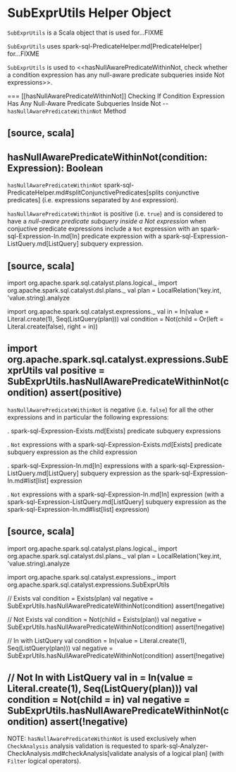 # SubExprUtils Helper Object

`SubExprUtils` is a Scala object that is used for...FIXME

`SubExprUtils` uses spark-sql-PredicateHelper.md[PredicateHelper] for...FIXME

`SubExprUtils` is used to <<hasNullAwarePredicateWithinNot, check whether a condition expression has any null-aware predicate subqueries inside Not expressions>>.

=== [[hasNullAwarePredicateWithinNot]] Checking If Condition Expression Has Any Null-Aware Predicate Subqueries Inside Not -- `hasNullAwarePredicateWithinNot` Method

[source, scala]
----
hasNullAwarePredicateWithinNot(condition: Expression): Boolean
----

`hasNullAwarePredicateWithinNot` spark-sql-PredicateHelper.md#splitConjunctivePredicates[splits conjunctive predicates] (i.e. expressions separated by `And` expression).

`hasNullAwarePredicateWithinNot` is positive (i.e. `true`) and is considered to have a *null-aware predicate subquery inside a Not expression* when conjuctive predicate expressions include a `Not` expression with an spark-sql-Expression-In.md[In] predicate expression with a spark-sql-Expression-ListQuery.md[ListQuery] subquery expression.

[source, scala]
----
import org.apache.spark.sql.catalyst.plans.logical._
import org.apache.spark.sql.catalyst.dsl.plans._
val plan = LocalRelation('key.int, 'value.string).analyze

import org.apache.spark.sql.catalyst.expressions._
val in = In(value = Literal.create(1), Seq(ListQuery(plan)))
val condition = Not(child = Or(left = Literal.create(false), right = in))

import org.apache.spark.sql.catalyst.expressions.SubExprUtils
val positive = SubExprUtils.hasNullAwarePredicateWithinNot(condition)
assert(positive)
----

`hasNullAwarePredicateWithinNot` is negative (i.e. `false`) for all the other expressions and in particular the following expressions:

. spark-sql-Expression-Exists.md[Exists] predicate subquery expressions

. `Not` expressions with a spark-sql-Expression-Exists.md[Exists] predicate subquery expression as the child expression

. spark-sql-Expression-In.md[In] expressions with a spark-sql-Expression-ListQuery.md[ListQuery] subquery expression as the spark-sql-Expression-In.md#list[list] expression

. `Not` expressions with a spark-sql-Expression-In.md[In] expression (with a spark-sql-Expression-ListQuery.md[ListQuery] subquery expression as the spark-sql-Expression-In.md#list[list] expression)

[source, scala]
----
import org.apache.spark.sql.catalyst.plans.logical._
import org.apache.spark.sql.catalyst.dsl.plans._
val plan = LocalRelation('key.int, 'value.string).analyze

import org.apache.spark.sql.catalyst.expressions._
import org.apache.spark.sql.catalyst.expressions.SubExprUtils

// Exists
val condition = Exists(plan)
val negative = SubExprUtils.hasNullAwarePredicateWithinNot(condition)
assert(!negative)

// Not Exists
val condition = Not(child = Exists(plan))
val negative = SubExprUtils.hasNullAwarePredicateWithinNot(condition)
assert(!negative)

// In with ListQuery
val condition = In(value = Literal.create(1), Seq(ListQuery(plan)))
val negative = SubExprUtils.hasNullAwarePredicateWithinNot(condition)
assert(!negative)

// Not In with ListQuery
val in = In(value = Literal.create(1), Seq(ListQuery(plan)))
val condition = Not(child = in)
val negative = SubExprUtils.hasNullAwarePredicateWithinNot(condition)
assert(!negative)
----

NOTE: `hasNullAwarePredicateWithinNot` is used exclusively when `CheckAnalysis` analysis validation is requested to spark-sql-Analyzer-CheckAnalysis.md#checkAnalysis[validate analysis of a logical plan] (with `Filter` logical operators).
